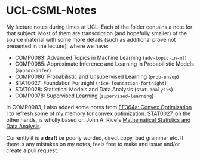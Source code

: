 # UCL-CSML-Notes
My lecture notes during times at UCL. Each of the folder contains a note for that subject: Most of them are transcription (and hopefully smaller) of the source material with some more details (such as additional prove not presented in the lecture), where we have:

- COMP0083: Advanced Topics in Machine Learning (`adv-topic-in-ml`)
- COMP0085: Approximate Inference and Learning in Probabilistic Models (`approx-infer`)
- COMP0086: Probabilistic and Unsupervised Learning (`prob-unsup`)
- STAT0027: Foundation Fortnight (`rice-foundation-fortnight`)
- STAT0028: Statistical Models and Data Analysis (`stat-analysis`)
- COMP0078: Supervised Learning (`supervised-learning`)

In COMP0083, I also added some notes from [EE364a: Convex Optimization I](https://web.stanford.edu/class/ee364a/) to refresh some of my memory for convex optimization. STAT0027, on the other hands, is wholly based on John A. Rice's [Mathematical Statistics and Data Analysis](https://www.amazon.co.uk/Mathematical-Statistics-Data-Analysis-John/dp/0495110892). 

Currently it is a **draft** i.e poorly worded, direct copy, bad grammar etc. If there is any mistakes on my notes, feels free to make and issue and/or create a pull request. 

